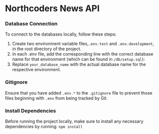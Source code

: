 # Northcoders News API

### Database Connection

To connect to the databases locally, follow these steps:

1. Create two environment variable files,`.env.test` and `.env.development`, in the root directory of the project.
2. In each .env file, add the corresponding line with the correct database name for that environment (which can be found in `/db/setup.sql`):
3. Replace `your_database_name` with the actual database name for the respective environment.

### Gitignore

Ensure that you have added `.env.*` to the `.gitignore` file to prevent those files beginning with `.env` from being tracked by Git.

### Install Dependencies

Before running the project locally, make sure to install any necessary dependencies by running: `npm install`

